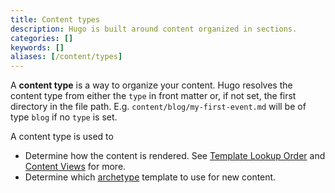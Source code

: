 ```yaml
---
title: Content types
description: Hugo is built around content organized in sections.
categories: []
keywords: []
aliases: [/content/types]
---
```


A **content type** is a way to organize your content. Hugo resolves the content type from either the `type` in front matter or, if not set, the first directory in the file path. E.g. `content/blog/my-first-event.md` will be of type `blog` if no `type` is set.

A content type is used to

- Determine how the content is rendered. See [Template Lookup Order](/templates/lookup-order/) and [Content Views](/templates/content-view) for more.
- Determine which [archetype](/content-management/archetypes/) template to use for new content.
